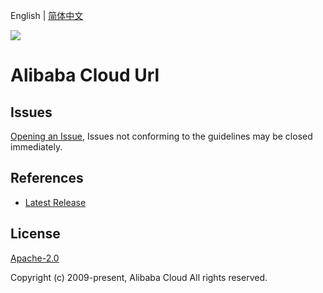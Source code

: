 English | [简体中文](README-CN.md)

![](https://aliyunsdk-pages.alicdn.com/icons/AlibabaCloud.svg)

# Alibaba Cloud Url

## Issues

[Opening an Issue](https://github.com/aliyun/darabonba-url/issues/new), Issues not conforming to the guidelines may be closed immediately.

## References

- [Latest Release](https://github.com/aliyun/darabonba-url)

## License

[Apache-2.0](http://www.apache.org/licenses/LICENSE-2.0)

Copyright (c) 2009-present, Alibaba Cloud All rights reserved.
